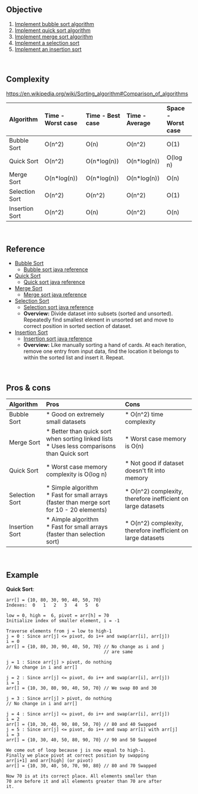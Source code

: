 ## Objective 

1. [Implement bubble sort algorithm](src/main/java/com/github/noconnor/reference/BubbleSort.java)
2. [Implement quick sort algorithm](src/main/java/com/github/noconnor/reference/QuickSort.java)
3. [Implement merge sort algorithm](src/main/java/com/github/noconnor/reference/MergeSort.java)
4. [Implement a selection sort](src/main/java/com/github/noconnor/reference/SelectionSort.java)
5. [Implement an insertion sort](src/main/java/com/github/noconnor/reference/InsertionSort.java)

<br>

## Complexity

https://en.wikipedia.org/wiki/Sorting_algorithm#Comparison_of_algorithms


|Algorithm| Time - Worst case| Time - Best case | Time - Average | Space - Worst case|
|:---|:---|:---|:---|:---|
|Bubble Sort|O(n^2)     |O(n)       |O(n^2)     |O(1)| 
|Quick Sort |O(n^2)     |O(n*log(n))|O(n*log(n))|O(log n)|
|Merge Sort |O(n*log(n))|O(n*log(n))|O(n*log(n))|O(n)|
|Selection Sort |O(n^2)|O(n^2)|O(n^2)|O(1)|
|Insertion Sort |O(n^2)|O(n)|O(n^2)|O(n)|


<br>

## Reference

* [Bubble Sort](https://en.wikipedia.org/wiki/Sorting_algorithm#Bubble_sort)
  * [Bubble sort java reference](https://www.mkyong.com/java/java-bubble-sort-example/)
* [Quick Sort](https://en.wikipedia.org/wiki/Quicksort)
  * [Quick sort java reference](https://www.geeksforgeeks.org/quick-sort/) 
* [Merge Sort](https://en.wikipedia.org/wiki/Merge_sort)
  * [Merge sort java reference](https://www.geeksforgeeks.org/merge-sort/)
* [Selection Sort](https://en.wikipedia.org/wiki/Selection_sort)
  * [Selection sort java reference](https://www.geeksforgeeks.org/selection-sort/)
  * **Overview:** Divide dataset into subsets (sorted and unsorted). Repeatedly find smallest element in unsorted set and move to correct position in sorted section of dataset.
* [Insertion Sort](https://en.wikipedia.org/wiki/Insertion_sort)
  * [Insertion sort java reference](https://www.geeksforgeeks.org/insertion-sort/)
  * **Overview:** Like manually sorting a hand of cards. At each iteration, remove one entry from input data, find the location it belongs to within the sorted list and insert it. Repeat. 

<br>

## Pros & cons

|Algorithm| Pros | Cons|
|:--------|:-----|:----|
|Bubble Sort|* Good on extremely small datasets|* O(n^2) time complexity|
|Merge Sort|* Better than quick sort when sorting linked lists<br> * Uses less comparisons than Quick sort|* Worst case memory is O(n)|
|Quick Sort|* Worst case memory complexity is O(log n)|* Not good if dataset doesn't fit into memory|
|Selection Sort|* Simple algorithm<br> * Fast for small arrays (faster than merge sort for 10 - 20 elements)|* O(n^2) complexity, therefore inefficient on large datasets|
|Insertion Sort|* Aimple algorithm<br> * Fast for small arrays (faster than selection sort)|* O(n^2) complexity, therefore inefficient on large datasets|

<br>

## Example


**Quick Sort**:
```
arr[] = {10, 80, 30, 90, 40, 50, 70}
Indexes:  0   1   2   3   4   5   6 

low = 0, high =  6, pivot = arr[h] = 70
Initialize index of smaller element, i = -1

Traverse elements from j = low to high-1
j = 0 : Since arr[j] <= pivot, do i++ and swap(arr[i], arr[j])
i = 0 
arr[] = {10, 80, 30, 90, 40, 50, 70} // No change as i and j 
                                     // are same

j = 1 : Since arr[j] > pivot, do nothing
// No change in i and arr[]

j = 2 : Since arr[j] <= pivot, do i++ and swap(arr[i], arr[j])
i = 1
arr[] = {10, 30, 80, 90, 40, 50, 70} // We swap 80 and 30 

j = 3 : Since arr[j] > pivot, do nothing
// No change in i and arr[]

j = 4 : Since arr[j] <= pivot, do i++ and swap(arr[i], arr[j])
i = 2
arr[] = {10, 30, 40, 90, 80, 50, 70} // 80 and 40 Swapped
j = 5 : Since arr[j] <= pivot, do i++ and swap arr[i] with arr[j] 
i = 3 
arr[] = {10, 30, 40, 50, 80, 90, 70} // 90 and 50 Swapped 

We come out of loop because j is now equal to high-1.
Finally we place pivot at correct position by swapping
arr[i+1] and arr[high] (or pivot) 
arr[] = {10, 30, 40, 50, 70, 90, 80} // 80 and 70 Swapped 

Now 70 is at its correct place. All elements smaller than
70 are before it and all elements greater than 70 are after
it.

```
